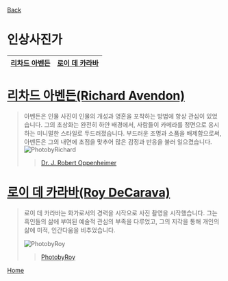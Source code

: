 <a name=Home>

[Back][]



# 인상사진가

<a href="#Richard">리차드 아벤든</a> | <a href="#Roy">로이 데 카라바</a> |
----------| ----------|

[Back]:https://github.com/GeekInTheClass/PhotographerCategorization/blob/master/README.md
[PhotobyRichard]: https://static1.squarespace.com/static/5575b396e4b017c5045ccbf6/580a26f71b631bb1fe09445c/580a29a6f7e0ab962d8857fb/1486653996830/106.105.jpg?format=750w

[PhotobyRoy]: https://scontent-icn1-1.xx.fbcdn.net/v/t1.0-9/936230_343558979080323_716964805_n.jpg?oh=ca9e2663a0077c5bf7955db19d11446c&oe=59728447


<a name="Richard">

# [리차드 아벤든(Richard Avendon)](https://en.wikipedia.org/wiki/Richard_Avedon#Noted_photographs)

>	아벤든은 인물 사진이 인물의 개성과 영혼을 포착하는 방법에 항상 관심이 있었습니다. 그의 초상화는 완전히 하얀 배경에서, 사람들이 카메라를 정면으로 응시하는 미니멀한 스타일로 두드러졌습니다. 부드러운 조명과 소품을 배제함으로써, 아벤든은 그의 내면에 초점을 맞추어 많은 감정과 반응을 불러 일으켰습니다.
> ![PhotobyRichard][][](https://en.wikipedia.org/wiki/Richard_Avedon#Noted_photographs)
>> [Dr. J. Robert Oppenheimer][PhotobyRichard]

<a name="Roy">	

# [로이 데 카라바(Roy DeCarava)](http://www.decarava.org/)

> 로이 데 카라바는 화가로서의 경력을 시작으로 사진 촬영을 시작했습니다. 그는 흑인들의 삶에 부여된 예술적 관심의 부족을 다루었고, 그의 지각을 통해 개인의 삶에 미적, 인간다움을 비추었습니다.
> 
> ![PhotobyRoy][]
>>[PhotobyRoy][]


<a href=#Home>Home</a>
